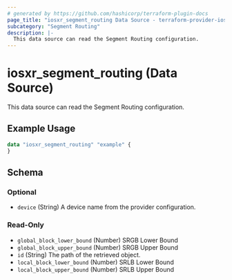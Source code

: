 ```yaml
---
# generated by https://github.com/hashicorp/terraform-plugin-docs
page_title: "iosxr_segment_routing Data Source - terraform-provider-iosxr"
subcategory: "Segment Routing"
description: |-
  This data source can read the Segment Routing configuration.
---
```


# iosxr_segment_routing (Data Source)

This data source can read the Segment Routing configuration.

## Example Usage

```terraform
data "iosxr_segment_routing" "example" {
}
```

<!-- schema generated by tfplugindocs -->
## Schema

### Optional

- `device` (String) A device name from the provider configuration.

### Read-Only

- `global_block_lower_bound` (Number) SRGB Lower Bound
- `global_block_upper_bound` (Number) SRGB Upper Bound
- `id` (String) The path of the retrieved object.
- `local_block_lower_bound` (Number) SRLB Lower Bound
- `local_block_upper_bound` (Number) SRLB Upper Bound


